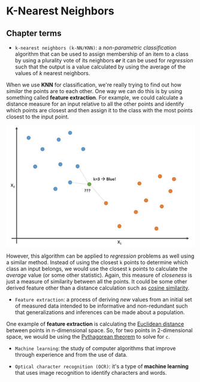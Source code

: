 # K-Nearest Neighbors

## Chapter terms

* `k-nearest neighbors (k-NN/KNN)`: a *non-parametric classification* algorithm that can be used to assign membership of an item to a class by using a plurality vote of its neighbors ***or*** it can be used for *regression* such that the output is a value calculated by using the average of the values of *k* nearest neighbors.

When we use **KNN** for classification, we're really trying to find out how *similar* the points are to each other. One way we can do this is by using something called **feature extraction**. For example, we could calculate a distance measure for an input relative to all the other points and identify which points are closest and then assign it to the class with the most points closest to the input point.

![KNN example](./images/knnexample.jpg)

However, this algorithm can be applied to *regression* problems as well using a similar method. Instead of using the closest `k` points to determine which class an input belongs, we would use the closest `k` points to calculate the *average* value (or some other statistic). Again, this measure of *closeness* is just a measure of similarity between all the points. It could be some other derived feature other than a distance calculation such as [cosine similarity](https://en.wikipedia.org/wiki/Cosine_similarity).

* `Feature extraction`: a process of deriving *new* values from an initial set of measured data intended to be informative and non-redundant such that generalizations and inferences can be made about a population.

One example of **feature extraction** is calculating the [Euclidean distance](https://en.wikipedia.org/wiki/Euclidean_distance) between points in n-dimensional space. So, for two points in 2-dimensional space, we would be using the [Pythagorean theorem](https://en.wikipedia.org/wiki/Pythagorean_theorem) to solve for `c`.

* `Machine learning`: the study of computer algorithms that improve through experience and from the use of data.

* `Optical character recognition (OCR)`: it's a type of **machine learning** that uses image recognition to identify characters and words.
